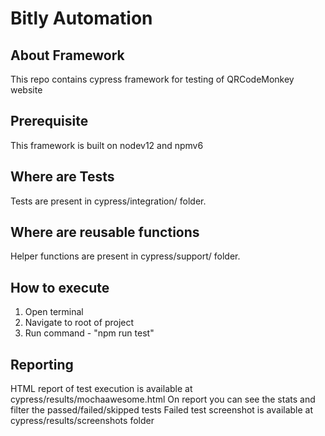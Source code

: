 #   Bitly Automation

##  About Framework
This repo contains cypress framework for testing of QRCodeMonkey website

## Prerequisite
This framework is built on nodev12 and npmv6

##  Where are Tests
Tests are present in cypress/integration/ folder.

##  Where are reusable functions
Helper functions are present in cypress/support/ folder.

## How to execute
1. Open terminal
2. Navigate to root of project
3. Run command - "npm run test"

## Reporting
HTML report of test execution is available at cypress/results/mochaawesome.html
On report you can see the stats and filter the passed/failed/skipped tests
Failed test screenshot is available at cypress/results/screenshots folder
